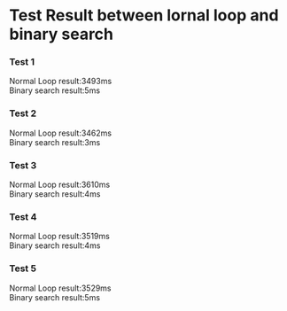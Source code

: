 # Test Result between lornal loop and binary search
### Test 1
Normal Loop result:3493ms  
Binary search result:5ms  

### Test 2
Normal Loop result:3462ms  
Binary search result:3ms  

### Test 3
Normal Loop result:3610ms  
Binary search result:4ms  

### Test 4
Normal Loop result:3519ms  
Binary search result:4ms  

### Test 5
Normal Loop result:3529ms  
Binary search result:5ms  

